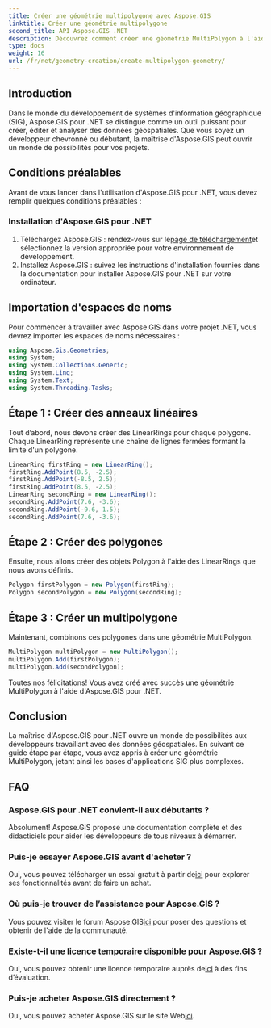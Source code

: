 ```yaml
---
title: Créer une géométrie multipolygone avec Aspose.GIS
linktitle: Créer une géométrie multipolygone
second_title: API Aspose.GIS .NET
description: Découvrez comment créer une géométrie MultiPolygon à l'aide d'Aspose.GIS pour .NET. Guide étape par étape pour les débutants. Essai gratuit disponible.
type: docs
weight: 16
url: /fr/net/geometry-creation/create-multipolygon-geometry/
---
```

## Introduction
Dans le monde du développement de systèmes d'information géographique (SIG), Aspose.GIS pour .NET se distingue comme un outil puissant pour créer, éditer et analyser des données géospatiales. Que vous soyez un développeur chevronné ou débutant, la maîtrise d'Aspose.GIS peut ouvrir un monde de possibilités pour vos projets.
## Conditions préalables
Avant de vous lancer dans l'utilisation d'Aspose.GIS pour .NET, vous devez remplir quelques conditions préalables :
### Installation d'Aspose.GIS pour .NET
1.  Téléchargez Aspose.GIS : rendez-vous sur le[page de téléchargement](https://releases.aspose.com/gis/net/)et sélectionnez la version appropriée pour votre environnement de développement.
2. Installez Aspose.GIS : suivez les instructions d'installation fournies dans la documentation pour installer Aspose.GIS pour .NET sur votre ordinateur.

## Importation d'espaces de noms
Pour commencer à travailler avec Aspose.GIS dans votre projet .NET, vous devrez importer les espaces de noms nécessaires :
```csharp
using Aspose.Gis.Geometries;
using System;
using System.Collections.Generic;
using System.Linq;
using System.Text;
using System.Threading.Tasks;
```

## Étape 1 : Créer des anneaux linéaires
Tout d’abord, nous devons créer des LinearRings pour chaque polygone. Chaque LinearRing représente une chaîne de lignes fermées formant la limite d'un polygone.
```csharp
LinearRing firstRing = new LinearRing();
firstRing.AddPoint(8.5, -2.5);
firstRing.AddPoint(-8.5, 2.5);
firstRing.AddPoint(8.5, -2.5);
LinearRing secondRing = new LinearRing();
secondRing.AddPoint(7.6, -3.6);
secondRing.AddPoint(-9.6, 1.5);
secondRing.AddPoint(7.6, -3.6);
```
## Étape 2 : Créer des polygones
Ensuite, nous allons créer des objets Polygon à l'aide des LinearRings que nous avons définis.
```csharp
Polygon firstPolygon = new Polygon(firstRing);
Polygon secondPolygon = new Polygon(secondRing);
```
## Étape 3 : Créer un multipolygone
Maintenant, combinons ces polygones dans une géométrie MultiPolygon.
```csharp
MultiPolygon multiPolygon = new MultiPolygon();
multiPolygon.Add(firstPolygon);
multiPolygon.Add(secondPolygon);
```
Toutes nos félicitations! Vous avez créé avec succès une géométrie MultiPolygon à l'aide d'Aspose.GIS pour .NET.

## Conclusion
La maîtrise d'Aspose.GIS pour .NET ouvre un monde de possibilités aux développeurs travaillant avec des données géospatiales. En suivant ce guide étape par étape, vous avez appris à créer une géométrie MultiPolygon, jetant ainsi les bases d'applications SIG plus complexes.
## FAQ
### Aspose.GIS pour .NET convient-il aux débutants ?
Absolument! Aspose.GIS propose une documentation complète et des didacticiels pour aider les développeurs de tous niveaux à démarrer.
### Puis-je essayer Aspose.GIS avant d'acheter ?
 Oui, vous pouvez télécharger un essai gratuit à partir de[ici](https://releases.aspose.com/) pour explorer ses fonctionnalités avant de faire un achat.
### Où puis-je trouver de l’assistance pour Aspose.GIS ?
 Vous pouvez visiter le forum Aspose.GIS[ici](https://forum.aspose.com/c/gis/33) pour poser des questions et obtenir de l'aide de la communauté.
### Existe-t-il une licence temporaire disponible pour Aspose.GIS ?
 Oui, vous pouvez obtenir une licence temporaire auprès de[ici](https://purchase.aspose.com/temporary-license/) à des fins d’évaluation.
### Puis-je acheter Aspose.GIS directement ?
 Oui, vous pouvez acheter Aspose.GIS sur le site Web[ici](https://purchase.aspose.com/buy).